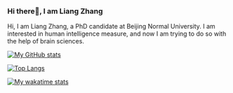 ### Hi there👋, I am Liang Zhang

Hi, I am Liang Zhang, a PhD candidate at Beijing Normal University. I am interested in human intelligence measure, and now I am trying to do so with the help of brain sciences.

[![My GitHub stats](https://github-readme-stats-psychelzh.vercel.app/api?username=psychelzh&show_icons=true&hide_border=true&theme=onedark&count_private=true)](https://github.com/anuraghazra/github-readme-stats)

[![Top Langs](https://github-readme-stats-psychelzh.vercel.app/api/top-langs/?username=psychelzh&layout=compact&hide_border=true&theme=onedark&exclude_repo=github-readme-stats,presentations-g-factor,cogstruct-pub)](https://github.com/anuraghazra/github-readme-stats)

[![My wakatime stats](https://github-readme-stats-psychelzh.vercel.app/api/wakatime?username=psychelzh&layout=compact&hide_border=true&theme=onedark)](https://github.com/anuraghazra/github-readme-stats)
